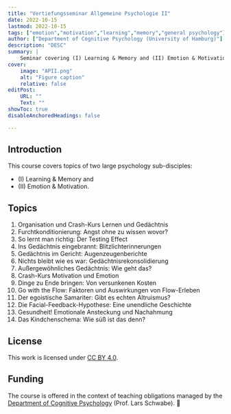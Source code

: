 ```yaml
---
title: "Vertiefungsseminar Allgemeine Psychologie II" 
date: 2022-10-15
lastmod: 2022-10-15
tags: ["emotion","motivation","learning","memory","general psychology"]
author: ["Department of Cognitive Psychology (University of Hamburg)"]
description: "DESC" 
summary: |
    Seminar covering (I) Learning & Memory and (II) Emotion & Motivation for BSc Psychology students. Ivolves a high level of discussion, student participation, and presentation of research papers including their parctical implications. 
cover:
    image: "APII.png"
    alt: "Figure caption"
    relative: false
editPost:
    URL: ""
    Text: ""
showToc: true
disableAnchoredHeadings: false

---
```


## Introduction

This course covers topics of two large psychology sub-disciples: 
- (I) Learning & Memory and 
- (II) Emotion & Motivation.


## Topics


1. Organisation und Crash-Kurs Lernen und Gedächtnis
2. Furchtkonditionierung: Angst ohne zu wissen wovor?
3. So lernt man richtig: Der Testing Effect
4. Ins Gedächtnis eingebrannt: Blitzlichterinnerungen
5. Gedächtnis im Gericht: Augenzeugenberichte
6. Nichts bleibt wie es war: Gedächtnisrekonsolidierung
7. Außergewöhnliches Gedächtnis: Wie geht das?
8. Crash-Kurs Motivation und Emotion
9. Dinge zu Ende bringen: Von versunkenen Kosten
10. Go with the Flow: Faktoren und Auswirkungen von Flow-Erleben
11. Der egoistische Samariter: Gibt es echten Altruismus?
12. Die Facial-Feedback-Hypothese: Eine unendliche Geschichte
13. Gesundheit! Emotionale Ansteckung und Nachahmung
14. Das Kindchenschema: Wie süß ist das denn?

## License 

This work is licensed under [CC BY 4.0](https://creativecommons.org/licenses/by/4.0/?ref=chooser-v1).

## Funding

The course is offered in the context of teaching obligations managed by the [Department of Cognitive Psychology](https://www.psy.uni-hamburg.de/en/arbeitsbereiche/kognitionspsychologie.html) (Prof. Lars Schwabe). &#128075;